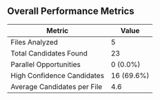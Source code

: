 ## Overall Performance Metrics

| Metric | Value |
|--------|-------|
| Files Analyzed | 5 |
| Total Candidates Found | 23 |
| Parallel Opportunities | 0 (0.0%) |
| High Confidence Candidates | 16 (69.6%) |
| Average Candidates per File | 4.6 |

